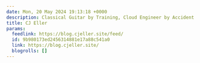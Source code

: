 ```yaml
---
date: Mon, 20 May 2024 19:13:18 +0000
description: Classical Guitar by Training, Cloud Engineer by Accident
title: CJ Eller
params:
  feedlink: https://blog.cjeller.site/feed/
  id: 9b980173ed2456314881e17a88c541a0
  link: https://blog.cjeller.site/
  blogrolls: []
---
```

